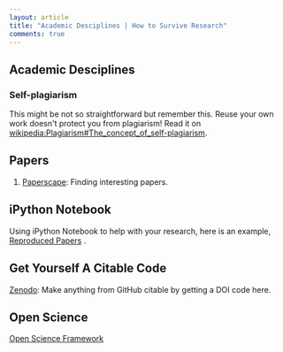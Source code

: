 ```yaml
---
layout: article
title: "Academic Desciplines | How to Survive Research"
comments: true
---
```


## Academic Desciplines


### Self-plagiarism

This might be not so straightforward but remember this. Reuse your own work doesn't protect you from plagiarism! Read it on [wikipedia:Plagiarism#The_concept_of_self-plagiarism](https://en.wikipedia.org/wiki/Plagiarism#The_concept_of_self-plagiarism).

## Papers

1. [Paperscape](http://paperscape.org/): Finding interesting papers.


## iPython Notebook

Using iPython Notebook to help with your research, here is an example, [Reproduced Papers](http://reproduced-papers.github.io/) .


## Get Yourself A Citable Code

[Zenodo](https://zenodo.org/): Make anything from GitHub citable by getting a DOI code here.

## Open Science

[Open Science Framework](https://osf.io/)

